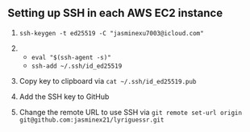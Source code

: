## Setting up SSH in each AWS EC2 instance

1. `ssh-keygen -t ed25519 -C "jasminexu7003@icloud.com"`

2. 
    * `eval "$(ssh-agent -s)"`
    * `ssh-add ~/.ssh/id_ed25519`
3. Copy key to clipboard via `cat ~/.ssh/id_ed25519.pub`
4. Add the SSH key to GitHub
5. Change the remote URL to use SSH via `git remote set-url origin git@github.com:jasminex21/lyriguessr.git`
